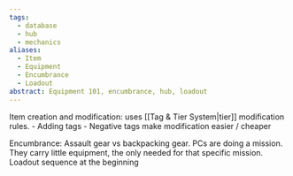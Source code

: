 ```yaml
---
tags:
  - database
  - hub
  - mechanics
aliases:
  - Item
  - Equipment
  - Encumbrance
  - Loadout
abstract: Equipment 101, encumbrance, hub, loadout
---
```

 Item creation and modification: uses [[Tag & Tier System|tier]] modification rules.
		- Adding tags
		- Negative tags make modification easier / cheaper

Encumbrance: Assault gear vs backpacking gear. PCs are doing a mission. They carry little equipment, the only needed for that specific mission. Loadout sequence at the beginning